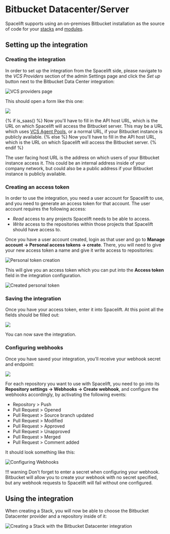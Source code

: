 # Bitbucket Datacenter/Server

Spacelift supports using an on-premises Bitbucket installation as the source of code for your [stacks](../../concepts/stack/README.md) and [modules](../../vendors/terraform/module-registry.md).

## Setting up the integration

### Creating the integration

In order to set up the integration from the Spacelift side, please navigate to the _VCS Providers_ section of the admin Settings page and click the _Set up_ button next to the Bitbucket Data Center integration:

![VCS providers page](<../../assets/screenshots/Screenshot from 2021-06-10 16-05-39.png>)

This should open a form like this one:

![](<../../assets/screenshots/image (101).png>)

{% if is_saas() %}
Now you'll have to fill in the API host URL, which is the URL on which Spacelift will access the Bitbucket server. This may be a URL which uses [VCS Agent Pools](../../concepts/vcs-agent-pools.md), or a normal URL, if your Bitbucket instance is publicly available.
{% else %}
Now you'll have to fill in the API host URL, which is the URL on which Spacelift will access the Bitbucket server.
{% endif %}

The user facing host URL is the address on which users of your Bitbucket instance access it. This could be an internal address inside of your company network, but could also be a public address if your Bitbucket instance is publicly available.

### Creating an access token

In order to use the integration, you need a user account for Spacelift to use, and you need to generate an access token for that account. The user account requires the following access:

- _Read_ access to any projects Spacelift needs to be able to access.
- _Write_ access to the repositories within those projects that Spacelift should have access to.

Once you have a user account created, login as that user and go to **Manage account -> Personal access tokens -> create**. There, you will need to give your new access token a name and give it write access to repositories:

![Personal token creation](<../../assets/screenshots/image (65).png>)

This will give you an access token which you can put into the **Access token** field in the integration configuration.

![Created personal token](<../../assets/screenshots/image (66).png>)

### Saving the integration

Once you have your access token, enter it into Spacelift. At this point all the fields should be filled out:

![](<../../assets/screenshots/image (102).png>)

You can now save the integration.

### Configuring webhooks

Once you have saved your integration, you'll receive your webhook secret and endpoint:

![](<../../assets/screenshots/image (103).png>)

For each repository you want to use with Spacelift, you need to go into its **Repository settings -> Webhooks -> Create webhook**, and configure the webhooks accordingly, by activating the following events:

- Repository > Push
- Pull Request > Opened
- Pull Request > Source branch updated
- Pull Request > Modified
- Pull Request > Approved
- Pull Request > Unapproved
- Pull Request > Merged
- Pull Request > Comment added

It should look something like this:

![Configuring Webhooks](<../../assets/screenshots/bitbucket-datacenter-webhook-settings.png>)

!!! warning
    Don't forget to enter a secret when configuring your webhook. Bitbucket will allow you to create your webhook with no secret specified, but any webhook requests to Spacelift will fail without one configured.

## Using the integration

When creating a Stack, you will now be able to choose the Bitbucket Datacenter provider and a repository inside of it:

![Creating a Stack with the Bitbucket Datacenter integration](<../../assets/screenshots/image (72).png>)
